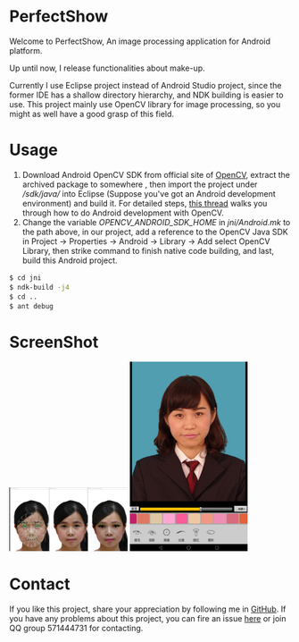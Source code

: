 # PerfectShow

Welcome to PerfectShow, An image processing application for Android platform.

Up until now, I release functionalities about make-up.

Currently I use Eclipse project instead of Android Studio project, since the former IDE has a shallow directory hierarchy, and NDK building is easier to use.
This project mainly use OpenCV library for image processing, so you might as well have a good grasp of this field.

# Usage
1. Download Android OpenCV SDK from official site of [OpenCV](http://opencv.org/downloads.html), extract the archived package to somewhere *<OpenCV-android-sdk>*, then import the project under *<OpenCV-android-sdk>/sdk/java/* into Eclipse (Suppose you've got an Android development environment) and build it. For detailed steps, [this thread](http://docs.opencv.org/2.4/doc/tutorials/introduction/android_binary_package/dev_with_OCV_on_Android.html) walks you through how to do Android development with OpenCV.
2. Change the variable *OPENCV_ANDROID_SDK_HOME* in *jni/Android.mk* to the path *<OpenCV-android-sdk>* above, in our project, add a reference to the OpenCV Java SDK in Project -> Properties -> Android -> Library -> Add select OpenCV Library, then strike command to finish native code building, and last, build this Android project.
```sh
$ cd jni
$ ndk-build -j4
$ cd ..
$ ant debug
```


# ScreenShot
<img src="./doc/seamless-cloning.jpg" width="42%" height="42%">
<img src="./doc/ui-makeup.jpg"        width="42%" height="42%">

# Contact
If you like this project, share your appreciation by following me in [GitHub](https://github.com/KAlO2).
If you have any problems about this project, you can fire an issue [here](https://github.com/KAlO2/PerfectShow/issues) or join QQ group 571444731 for contacting.

